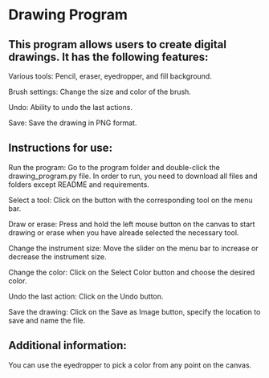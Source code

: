 # Drawing Program

## This program allows users to create digital drawings. It has the following features:
Various tools: Pencil, eraser, eyedropper, and fill background.

Brush settings: Change the size and color of the brush.

Undo: Ability to undo the last actions.

Save: Save the drawing in PNG format.


## Instructions for use:
Run the program: Go to the program folder and double-click the drawing_program.py file. In order to run, you need to download all files and folders except README and requirements.

Select a tool: Click on the button with the corresponding tool on the menu bar.

Draw or erase: Press and hold the left mouse button on the canvas to start drawing or erase when you have alreade selected the necessary tool.

Change the instrument size: Move the slider on the menu bar to increase or decrease the instrument size.

Change the color: Click on the Select Color button and choose the desired color.

Undo the last action: Click on the Undo button.

Save the drawing: Click on the Save as Image button, specify the location to save and name the file.

## Additional information:
You can use the eyedropper to pick a color from any point on the canvas.
